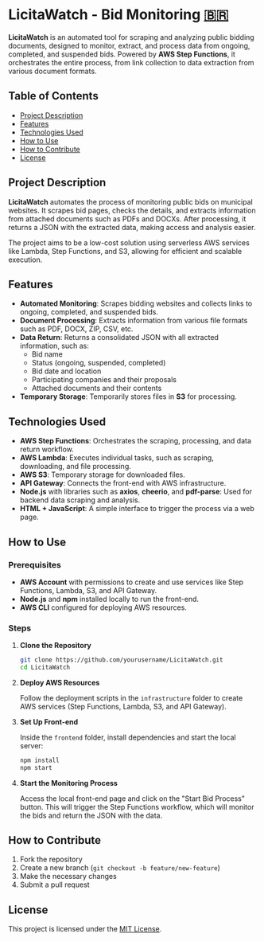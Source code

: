 # LicitaWatch - Bid Monitoring [:brazil:](leiame.md)

**LicitaWatch** is an automated tool for scraping and analyzing public bidding documents, designed to monitor, extract, and process data from ongoing, completed, and suspended bids. Powered by **AWS Step Functions**, it orchestrates the entire process, from link collection to data extraction from various document formats.

## Table of Contents

- [Project Description](#project-description)
- [Features](#features)
- [Technologies Used](#technologies-used)
- [How to Use](#how-to-use)
- [How to Contribute](#how-to-contribute)
- [License](#license)

## Project Description

**LicitaWatch** automates the process of monitoring public bids on municipal websites. It scrapes bid pages, checks the details, and extracts information from attached documents such as PDFs and DOCXs. After processing, it returns a JSON with the extracted data, making access and analysis easier.

The project aims to be a low-cost solution using serverless AWS services like Lambda, Step Functions, and S3, allowing for efficient and scalable execution.

## Features

- **Automated Monitoring**: Scrapes bidding websites and collects links to ongoing, completed, and suspended bids.
- **Document Processing**: Extracts information from various file formats such as PDF, DOCX, ZIP, CSV, etc.
- **Data Return**: Returns a consolidated JSON with all extracted information, such as:
  - Bid name
  - Status (ongoing, suspended, completed)
  - Bid date and location
  - Participating companies and their proposals
  - Attached documents and their contents
- **Temporary Storage**: Temporarily stores files in **S3** for processing.

## Technologies Used

- **AWS Step Functions**: Orchestrates the scraping, processing, and data return workflow.
- **AWS Lambda**: Executes individual tasks, such as scraping, downloading, and file processing.
- **AWS S3**: Temporary storage for downloaded files.
- **API Gateway**: Connects the front-end with AWS infrastructure.
- **Node.js** with libraries such as **axios**, **cheerio**, and **pdf-parse**: Used for backend data scraping and analysis.
- **HTML + JavaScript**: A simple interface to trigger the process via a web page.

## How to Use

### Prerequisites

- **AWS Account** with permissions to create and use services like Step Functions, Lambda, S3, and API Gateway.
- **Node.js** and **npm** installed locally to run the front-end.
- **AWS CLI** configured for deploying AWS resources.

### Steps

1. **Clone the Repository**

   ```bash
   git clone https://github.com/yourusername/LicitaWatch.git
   cd LicitaWatch
   ```

2. **Deploy AWS Resources**

   Follow the deployment scripts in the `infrastructure` folder to create AWS services (Step Functions, Lambda, S3, and API Gateway).

3. **Set Up Front-end**

   Inside the `frontend` folder, install dependencies and start the local server:

   ```bash
   npm install
   npm start
   ```

4. **Start the Monitoring Process**

   Access the local front-end page and click on the "Start Bid Process" button. This will trigger the Step Functions workflow, which will monitor the bids and return the JSON with the data.

## How to Contribute

1. Fork the repository
2. Create a new branch (`git checkout -b feature/new-feature`)
3. Make the necessary changes
4. Submit a pull request

## License

This project is licensed under the [MIT License](LICENSE).